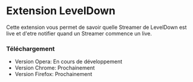 # Extension LevelDown
Cette extension vous permet de savoir quelle Streamer de LevelDown est live et d'etre notifier quand un Streamer commence un live.
### Téléchargement
* Version Opera: En cours de développement
* Version Chrome: Prochainement
* Version Firefox: Prochainement
